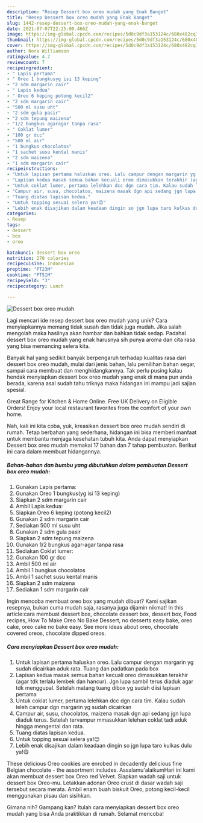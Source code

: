 ```yaml
---
description: "Resep Dessert box oreo mudah yang Enak Banget"
title: "Resep Dessert box oreo mudah yang Enak Banget"
slug: 1442-resep-dessert-box-oreo-mudah-yang-enak-banget
date: 2021-07-07T22:25:00.466Z
image: https://img-global.cpcdn.com/recipes/5d0c9df3a153124c/680x482cq70/dessert-box-oreo-mudah-foto-resep-utama.jpg
thumbnail: https://img-global.cpcdn.com/recipes/5d0c9df3a153124c/680x482cq70/dessert-box-oreo-mudah-foto-resep-utama.jpg
cover: https://img-global.cpcdn.com/recipes/5d0c9df3a153124c/680x482cq70/dessert-box-oreo-mudah-foto-resep-utama.jpg
author: Nora Williamson
ratingvalue: 4.7
reviewcount: 7
recipeingredient:
- " Lapis pertama"
- " Oreo 1 bungkusyg isi 13 keping"
- "2 sdm margarin cair"
- " Lapis kedua"
- " Oreo 6 keping potong kecil2"
- "2 sdm margarin cair"
- "500 ml susu uht"
- "2 sdm gula pasir"
- "2 sdm tepung maizena"
- "1/2 bungkus agaragar tanpa rasa"
- " Coklat lumer"
- "100 gr dcc"
- "500 ml air"
- "1 bungkus chocolatos"
- "1 sachet susu kental manis"
- "2 sdm maizena"
- "1 sdm margarin cair"
recipeinstructions:
- "Untuk lapisan pertama haluskan oreo. Lalu campur dengan margarin yg sudah dicairkan aduk rata. Tuang dan padatkan pada box"
- "Lapisan kedua masak semua bahan kecuali oreo dimasukkan terakhir (agar tdk terlalu lembek dan hancur). Jgn lupa sambil terus diaduk agar tdk menggupal. Setelah matang tuang dibox yg sudah diisi lapisan pertama"
- "Untuk coklat lumer, pertama lelehkan dcc dgn cara tim. Kalau sudah leleh campur dgn margarin yg sudah dicairkan"
- "Campur air, susu, chocolatos, maizena masak dgn api sedang jgn lupa diaduk terus. Setelah tervampur mmasukkan lelehan coklat tadi aduk hingga mengental dan rata."
- "Tuang diatas lapisan kedua."
- "Untuk topping sesuai selera ya!😊"
- "Lebih enak disajikan dalam keadaan dingin so jgn lupa taro kulkas dulu ya!😋"
categories:
- Resep
tags:
- dessert
- box
- oreo

katakunci: dessert box oreo 
nutrition: 270 calories
recipecuisine: Indonesian
preptime: "PT23M"
cooktime: "PT51M"
recipeyield: "3"
recipecategory: Lunch

---
```



![Dessert box oreo mudah](https://img-global.cpcdn.com/recipes/5d0c9df3a153124c/680x482cq70/dessert-box-oreo-mudah-foto-resep-utama.jpg)

Lagi mencari ide resep dessert box oreo mudah yang unik? Cara menyiapkannya memang tidak susah dan tidak juga mudah. Jika salah mengolah maka hasilnya akan hambar dan bahkan tidak sedap. Padahal dessert box oreo mudah yang enak harusnya sih punya aroma dan cita rasa yang bisa memancing selera kita.

Banyak hal yang sedikit banyak berpengaruh terhadap kualitas rasa dari dessert box oreo mudah, mulai dari jenis bahan, lalu pemilihan bahan segar, sampai cara membuat dan menghidangkannya. Tak perlu pusing kalau hendak menyiapkan dessert box oreo mudah yang enak di mana pun anda berada, karena asal sudah tahu triknya maka hidangan ini mampu jadi sajian spesial.

Great Range for Kitchen &amp; Home Online. Free UK Delivery on Eligible Orders! Enjoy your local restaurant favorites from the comfort of your own home.


Nah, kali ini kita coba, yuk, kreasikan dessert box oreo mudah sendiri di rumah. Tetap berbahan yang sederhana, hidangan ini bisa memberi manfaat untuk membantu menjaga kesehatan tubuh kita. Anda dapat menyiapkan Dessert box oreo mudah memakai 17 bahan dan 7 tahap pembuatan. Berikut ini cara dalam membuat hidangannya.

<!--inarticleads1-->

##### Bahan-bahan dan bumbu yang dibutuhkan dalam pembuatan Dessert box oreo mudah:

1. Gunakan  Lapis pertama:
1. Gunakan  Oreo 1 bungkus(yg isi 13 keping)
1. Siapkan 2 sdm margarin cair
1. Ambil  Lapis kedua:
1. Siapkan  Oreo 6 keping (potong kecil2)
1. Gunakan 2 sdm margarin cair
1. Sediakan 500 ml susu uht
1. Gunakan 2 sdm gula pasir
1. Siapkan 2 sdm tepung maizena
1. Gunakan 1/2 bungkus agar-agar tanpa rasa
1. Sediakan  Coklat lumer:
1. Gunakan 100 gr dcc
1. Ambil 500 ml air
1. Ambil 1 bungkus chocolatos
1. Ambil 1 sachet susu kental manis
1. Siapkan 2 sdm maizena
1. Sediakan 1 sdm margarin cair


Ingin mencoba membuat oreo box yang mudah dibuat? Kami sajikan resepnya, bukan cuma mudah saja, rasanya juga dijamin nikmat! In this article:cara membuat dessert box, chocolate dessert box, dessert box, Food recipes, How To Make Oreo No Bake Dessert, no desserts easy bake, oreo cake, oreo cake no bake easy. See more ideas about oreo, chocolate covered oreos, chocolate dipped oreos. 

<!--inarticleads2-->

##### Cara menyiapkan Dessert box oreo mudah:

1. Untuk lapisan pertama haluskan oreo. Lalu campur dengan margarin yg sudah dicairkan aduk rata. Tuang dan padatkan pada box
1. Lapisan kedua masak semua bahan kecuali oreo dimasukkan terakhir (agar tdk terlalu lembek dan hancur). Jgn lupa sambil terus diaduk agar tdk menggupal. Setelah matang tuang dibox yg sudah diisi lapisan pertama
1. Untuk coklat lumer, pertama lelehkan dcc dgn cara tim. Kalau sudah leleh campur dgn margarin yg sudah dicairkan
1. Campur air, susu, chocolatos, maizena masak dgn api sedang jgn lupa diaduk terus. Setelah tervampur mmasukkan lelehan coklat tadi aduk hingga mengental dan rata.
1. Tuang diatas lapisan kedua.
1. Untuk topping sesuai selera ya!😊
1. Lebih enak disajikan dalam keadaan dingin so jgn lupa taro kulkas dulu ya!😋


These delicious Oreo cookies are enrobed in decadently delicious fine Belgian chocolate - the assortment includes. Assalamu&#39;alaikumHari ini kami akan membuat dessert box Oreo red Velvet. Siapkan wadah saji untuk dessert box Oreo-mu. Letakkan adonan Oreo crust di dasar wadah saji tersebut secara merata. Ambil enam buah biskuit Oreo, potong kecil-kecil menggunakan pisau dan sisihkan. 

Gimana nih? Gampang kan? Itulah cara menyiapkan dessert box oreo mudah yang bisa Anda praktikkan di rumah. Selamat mencoba!
